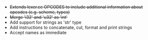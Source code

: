 - ~~Extends lexer.cc OPCODES to include additional information about opcodes (e.g. scheme, types)~~
- ~~Merge 'i32' and 'u32' as 'int'~~
- Add support for strings as 'str' type
- Add instructions to concatenate, cut, format and print strings
- Accept names as immediate